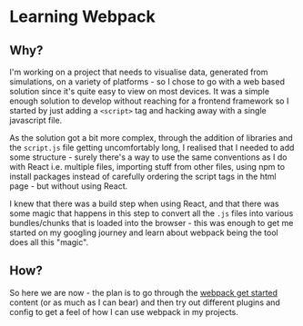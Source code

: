 # Learning Webpack

## Why?

I'm working on a project that needs to visualise data, generated from simulations, on a variety of platforms - so I chose to go with a web based solution since it's quite easy to view on most devices. It was a simple enough solution to develop without reaching for a frontend framework so I started by just adding a `<script>` tag and hacking away with a single javascript file.

As the solution got a bit more complex, through the addition of libraries and the `script.js` file getting uncomfortably long, I realised that I needed to add some structure - surely there's a way to use the same conventions as I do with React i.e. multiple files, importing stuff from other files, using npm to install packages instead of carefully ordering the script tags in the html page - but without using React.

I knew that there was a build step when using React, and that there was some magic that happens in this step to convert all the `.js` files into various bundles/chunks that is loaded into the browser - this was enough to get me started on my googling journey and learn about webpack being the tool does all this "magic".

## How?

So here we are now - the plan is to go through the [webpack get started](https://webpack.js.org/guides/getting-started) content (or as much as I can bear) and then try out different plugins and config to get a feel of how I can use webpack in my projects.
